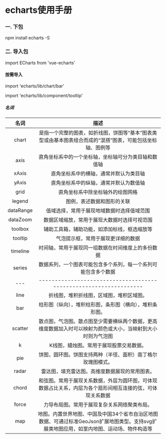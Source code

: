 # echarts使用手册

### 一. 下包

npm install echarts -S

### 二. 导入包

import ECharts from 'vue-echarts'

#### 按需导入

import 'echarts/lib/chart/bar'

import 'echarts/lib/component/tooltip'

##### 名词

|   名词    |                             描述                             |
| :-------: | :----------------------------------------------------------: |
|   chart   | 是指一个完整的图表，如折线图，饼图等“基本”图表类型或由基本图表组合而成的“混搭”图表，可能包括坐标轴、图例等 |
|   axis    |     直角坐标系中的一个坐标轴，坐标轴可分为类目轴和数值轴     |
|   xAxis   |            直角坐标系中的横轴，通常并默认为类目轴            |
|   yAxis   |            直角坐标系中的纵轴，通常并默认为数值轴            |
|   grid    |               直角坐标系中除坐标轴外的绘图网格               |
|  legend   |                  图例，表述数据和图形的关联                  |
| dataRange |          值域选择，常用于展现地域数据时选择值域范围          |
| dataZoom  |         数据区域缩放，常用于展现大数据时选择可视范围         |
|  toolbox  |         辅助工具箱，辅助功能，如添加标线，框选缩放等         |
|  tooltip  |              气泡提示框，常用于展现更详细的数据              |
| timeline  |      时间轴，常用于展现同一组数据在时间维度上的多份数据      |
|  series   | 数据系列，一个图表可能包含多个系列，每一个系列可能包含多个数据 |
|---|-----------------------------------------------------------------|
| line    | 折线图，堆积折线图，区域图，堆积区域图。                     |
| bar     | 柱形图（纵向），堆积柱形图，条形图（横向），堆积条形图。     |
| scatter | 散点图，气泡图。散点图至少需要横纵两个数据，更高维度数据加入时可以映射为颜色或大小，当映射到大小时则为气泡图 |
| k       | K线图，蜡烛图。常用于展现股票交易数据。                      |
| pie     | 饼图，圆环图。饼图支持两种（半径、面积）南丁格尔玫瑰图模式。 |
| radar   | 雷达图，填充雷达图。高维度数据展现的常用图表。               |
| chord   | 和弦图。常用于展现关系数据，外层为圆环图，可体现数据占比关系，内层为各个扇形间相互连接的弦，可体现关系数据 |
| force   | 力导布局图。常用于展现复杂关系网络聚类布局。                 |
| map     | 地图。内置世界地图、中国及中国34个省市自治区地图数据、可通过标准GeoJson扩展地图类型。支持svg扩展类地图应用，如室内地图、运动场、物件构造等 |

